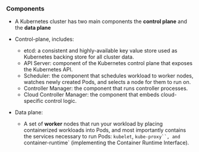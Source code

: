 
<br>

### Components 

*  A Kubernetes cluster has two main components the **control plane** and the **data plane**

* Control-plane, includes:

    * etcd: a consistent and highly-available key value store used as Kubernetes backing store for all cluster data.
    * API Server: component of the Kubernetes control plane that exposes the Kubernetes API.
    * Scheduler: the component that schedules workload to worker nodes, watches newly created Pods, and selects a node for them to run on.
    * Controller Manager: the component that runs controller processes.
    * Cloud Controller Manager: the component that embeds cloud-specific control logic.

* Data plane:

    * A set of **worker** nodes that run your workload by placing containerized workloads into Pods, and most importantly contains the services necessary to run Pods: `kubelet`, `kube-proxy``, and `container-runtime` (implementing the Container Runtime Interface).






